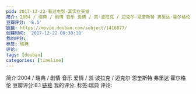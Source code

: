 ```yaml
---
pid: 2017-12-22-看过电影-其实在天堂
简介: 2004 / 瑞典 / 剧情 音乐 爱情 / 凯·波拉克 / 迈克尔·恩奎斯特 弗里达·霍尔格伦
豆瓣评分: '8.1'
链接: https://movie.douban.com/subject/1416877/
创建时间: '2017-12-22 00:38:18'
我的评分:
标签: 瑞典
评论:
tags: [douban]
categories: [timeline]
---
```

简介:2004 / 瑞典 / 剧情 音乐 爱情 / 凯·波拉克 / 迈克尔·恩奎斯特 弗里达·霍尔格伦
豆瓣评分:8.1
[链接](https://movie.douban.com/subject/1416877/)
我的评分:
标签:瑞典
评论:
